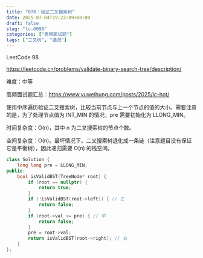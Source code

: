 ```yaml
---
title: "078：验证二叉搜索树"
date: 2025-07-04T19:23:09+08:00
draft: false
slug: "lc-0098"
categories: ["高频面试题"]
tags: ["二叉树", "递归"]
---
```


LeetCode 98

https://leetcode.cn/problems/validate-binary-search-tree/description/

难度：中等

高频面试题汇总：https://www.yuweihung.com/posts/2025/lc-hot/

使用中序遍历验证二叉搜索树，比较当前节点与上一个节点的值的大小。需要注意的是，为了处理节点值为 INT_MIN 的情况，pre 需要初始化为 LLONG_MIN。

时间复杂度：O(n)，其中 n 为二叉搜索树的节点个数。

空间复杂度：O(n)。最坏情况下，二叉搜索树退化成一条链（注意题目没有保证它是平衡树），因此递归需要 O(n) 的栈空间。

<!--more-->

```cpp
class Solution {
    long long pre = LLONG_MIN;
public:
    bool isValidBST(TreeNode* root) {
        if (root == nullptr) {
            return true;
        }
        if (!isValidBST(root->left)) { // 左
            return false;
        }
        if (root->val <= pre) { // 中
            return false;
        }
        pre = root->val;
        return isValidBST(root->right); // 右
    }
};
```

